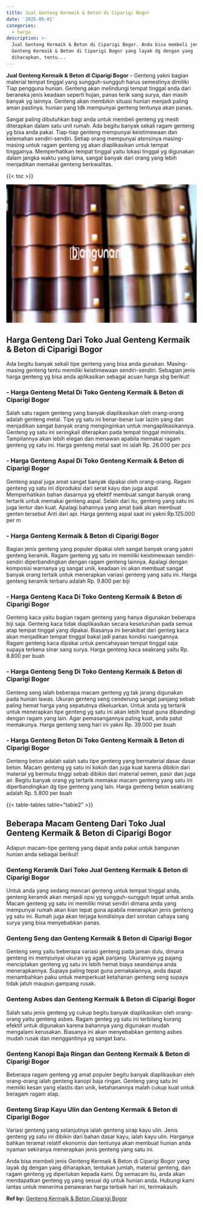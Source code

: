 ```yaml
---
title: Jual Genteng Kermaik & Beton di Ciparigi Bogor
date: '2025-05-01'
categories:
  - harga
description: >-
  Jual Genteng Kermaik & Beton di Ciparigi Bogor. Anda bisa membeli jenis
  Genteng Kermaik & Beton di Ciparigi Bogor yang layak dg dengan yang
  diharapkan, tentu...
---
```


**Jual Genteng Kermaik & Beton di Ciparigi Bogor** – Genteng yakni bagian material tempat tinggal yang sungguh-sungguh harus semestinya dimiliki Tiap pengguna hunian. Genteng akan melindungi tempat tinggal anda dari beraneka jenis keadaan seperti hujan, panas terik sang surya, dan masih banyak yg lainnya. Genteng akan membikin situasi hunian menjadi paling aman pastinya. hunian yang tdk mempunyai genteng tentunya akan panas.

Sangat paling dibutuhkan bagi anda untuk membeli genteng yg mesti diterapkan dalam satu unit rumah. Ada begitu banyak sekali ragam genteng yg bisa anda pakai. Tiap-tiap genteng mempunyai keistimewaan dan kelemahan sendiri-sendiri. Setiap orang mempunyai atensinya masing-masing untuk ragam genteng yg akan diaplikasikan untuk tempat tinggalnya. Memperhatikan tempat tinggal yaitu lokasi tinggal yg digunakan dalam jangka waktu yang lama, sangat banyak dari orang yang lebih menjadikan memakai genteng berkwalitas.

{{< toc >}}

![Jual Genteng Kermaik & Beton di Ciparigi Bogor](/images/genteng-minimalis-murah13.png)

## Harga Genteng Dari Toko Jual Genteng Kermaik & Beton di Ciparigi Bogor

Ada begitu banyak sekali tipe genteng yang bisa anda gunakan. Masing-masing genteng tentu memiliki keistimewaan sendiri-sendiri. Sebagian jenis harga genteng yg bisa anda aplikasikan sebagai acuan harga sbg berikut!

### \- Harga Genteng Metal Di Toko Genteng Kermaik & Beton di Ciparigi Bogor

Salah satu ragam genteng yang banyak diaplikasikan oleh orang-orang adalah genteng metal. Tipe yg satu ini benar-benar luar lazim yang dan menjadikan sangat banyak orang menginginkan untuk mengaplikasikannya. Genteng yg satu ini seringkali diterapkan pada tempat tinggal minimalis. Tampilannya akan lebih elegan dan menawan apabila memakai ragam genteng yg satu ini. Harga genteng metal saat ini ialah Rp. 26.000 per pcs

### \- Harga Genteng Aspal Di Toko Genteng Kermaik & Beton di Ciparigi Bogor

Genteng aspal juga amat sangat banyak dipakai oleh orang-orang. Ragam genteng yg satu ini diproduksi dari serat kayu dan juga aspal. Memperhatikan bahan dasarnya yg efektif membuat sangat banyak orang tertarik untuk memakai genteng aspal. Selain dari itu, genteng yang satu ini juga lentur dan kuat. Apalagi bahannya yang amat baik akan membuat genten tersebut Anti dari api. Harga genteng aspal saat ini yakni Rp.125.000 per m

### \- Harga Genteng Kermaik & Beton di Ciparigi Bogor

Bagian jenis genteng yang populer dipakai oleh sangat banyak orang yakni genteng keramik. Ragam genteng yg satu ini memiliki keistimewaan sendiri-sendiri diperbandingkan dengan ragam genteng lainnya. Apalagi dengan komposisi warnanya yg sangat unik, keadaan ini akan membuat sangat banyak orang tertaik untuk menerapkan variasi genteng yang satu ini. Harga genteng keramik terbaru adalah Rp. 9.800 per biji

### \- Harga Genteng Kaca Di Toko Genteng Kermaik & Beton di Ciparigi Bogor

Genteng kaca yaitu bagian ragam genteng yang hanya digunakan beberapa biji saja. Genteng kaca tidak diaplikasikan secara keseluruhan pada semua atap tempat tinggal yang dipakai. Biasanya ini berakibat dari genteg kaca akan menjadikan tempat tinggal bakal jadi panas kondisi ruangannya. Ragam genteng kaca dipakai untuk pencahayaan tempat tinggal saja supaya terkena sinar sang surya. Harga genteng kaca seakrang yaitu Rp. 8.800 per buah

### \- Harga Genteng Seng Di Toko Genteng Kermaik & Beton di Ciparigi Bogor

Genteng seng ialah beberapa macam genteng yg tak jarang digunakan pada hunian lawas. Ukuran genteng seng cenderung sangat panjang sebab paling hemat harga yang sepatutnya dikeluarkan. Untuk anda yg tertarik untuk menerapkan tipe genteng yg satu ini akan lebih tepat guna dibandingi dengan ragam yang lain. Agar pemasangannya paling kuat, anda patut memakunya. Harga genteng seng hari ini yakni Rp. 39.000 per buah

### \- Harga Genteng Beton Di Toko Genteng Kermaik & Beton di Ciparigi Bogor

Genteng beton adalah salah satu tipe genteng yang bermaterial dasar dasar beton. Macam genteng yg satu ini kokoh dan juga kuat karena dibikin dari material yg bermutu tinggi sebab dibikin dari material semen, pasir dan juga air. Begitu banyak orang yg tertarik memakai macam genteng yang satu ini diperbandingkan dg tipe genteng yang lain. Harga genteng beton seakrang adalah Rp. 5.800 per buah

{{< table-tables table="table2" >}}

## Beberapa Macam Genteng Dari Toko Jual Genteng Kermaik & Beton di Ciparigi Bogor

Adapun macam-tipe genteng yang dapat anda pakai untuk bangunan hunian anda sebagai berikut!

### Genteng Keramik Dari Toko Jual Genteng Kermaik & Beton di Ciparigi Bogor

Untuk anda yang sedang mencari genteng untuk tempat tinggal anda, genteng keramik akan menjadi opsi yg sungguh-sungguh tepat untuk anda. Macam genteng yg satu ini memiliki minat sendiri dimana anda yang mempunyai rumah akan kian tepat guna apabila menerapkan jenis genteng yg satu ini. Rumah juga akan terjaga kondisinya dari sorotan cahaya sang surya yang bisa menyebabkan panas.

### Genteng Seng dan Genteng Kermaik & Beton di Ciparigi Bogor

Genteng seng yaitu beberapa variasi genteng pada jaman dulu, dimana genteng ini mempunyai ukuran yg agak panjang. Ukurannya yg pajang menciptakan genteng yg satu ini lebih hemat biaya seandainya anda menerapkannya. Supaya paling tepat guna pemakaiannya, anda dapat menambahkan paku untuk memperkuat ketahanan genteng seng supaya tidak jatuh maupun gampang rusak.

### Genteng Asbes dan Genteng Kermaik & Beton di Ciparigi Bogor

Salah satu jenis genteng yg cukup begitu banyak diaplikasikan oleh orang-orang yaitu genteng asbes. Ragam genteg yg satu ini terbilang kurang efektif untuk digunakan karena bahannya yang digunakan mudah mengalami kerusakan. Biasanya ini akan menyebabkan genteng asbes mudah rusak dan menggantinya yg sangat baru.

### Genteng Kanopi Baja Ringan dan Genteng Kermaik & Beton di Ciparigi Bogor

Beberapa ragam genteng yg amat populer begitu banyak diaplikasikan oleh orang-orang ialah genteng kanopi baja ringan. Genteng yang satu ini memiiki kesan yang elastis dan unik, ketahanannya malah cukup kuat untuk beragam ragam atap.

### Genteng Sirap Kayu Ulin dan Genteng Kermaik & Beton di Ciparigi Bogor

Variasi genteng yang selanjutnya ialah genteng sirap kayu ulin. Jenis genteng yg satu ini dibikin dari bahan dasar kayu, ialah kayu ulin. Harganya bahkan teramat relatif ekonomis dan tentunya akan membuat hunian anda nyaman sekiranya menerapkan jenis genteng yang satu ini.

Anda bisa membeli jenis Genteng Kermaik & Beton di Ciparigi Bogor yang layak dg dengan yang diharapkan, tentukan jumlah, material genteng, dan ragam genteng yg diperlukan kepada kami. Dg semacam itu, anda akan mendapatkan genteng yg yang sesuai dg untuk hunian anda. Hubungi kami lantas untuk menerima penawaran harga terbaik hari ini, terimakasih.

**Ref by:**  [Genteng Kermaik & Beton  Ciparigi Bogor](https://id.wikipedia.org/wiki/Genteng)
